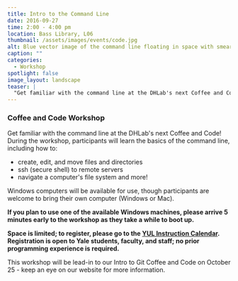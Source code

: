 ```yaml
---
title: Intro to the Command Line
date: 2016-09-27 
time: 2:00 - 4:00 pm
location: Bass Library, L06
thumbnail: /assets/images/events/code.jpg
alt: Blue vector image of the command line floating in space with smeared lights streaking away on the left and right.
caption: ""
categories: 
  - Workshop
spotlight: false 
image_layout: landscape
teaser: |
  "Get familiar with the command line at the DHLab's next Coffee and Code! During the workshop,..."
---
```


### Coffee and Code Workshop
   
Get familiar with the command line at the DHLab's next Coffee and Code! During the workshop, participants will learn the basics of the command line, including how to:

 * create, edit, and move files and directories
 * ssh (secure shell) to remote servers
 * navigate a computer's file system and more!

Windows computers will be available for use, though participants are welcome to bring their own computer (Windows or Mac).

**If you plan to use one of the available Windows machines, please arrive 5 minutes early to the workshop as they take a while to boot up.**
   
**Space is limited; to register, please go to the [YUL Instruction Calendar](http://schedule.yale.edu/event/2829853). Registration is open to Yale students, faculty, and staff; no prior programming experience is required.**
   
This workshop will be lead-in to our Intro to Git Coffee and Code on October 25 - keep an eye on our website for more information.